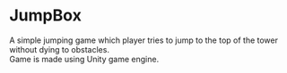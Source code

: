 # JumpBox

A simple jumping game which player tries to jump to the top of the tower without dying to obstacles. <br/>
Game is made using Unity game engine.
